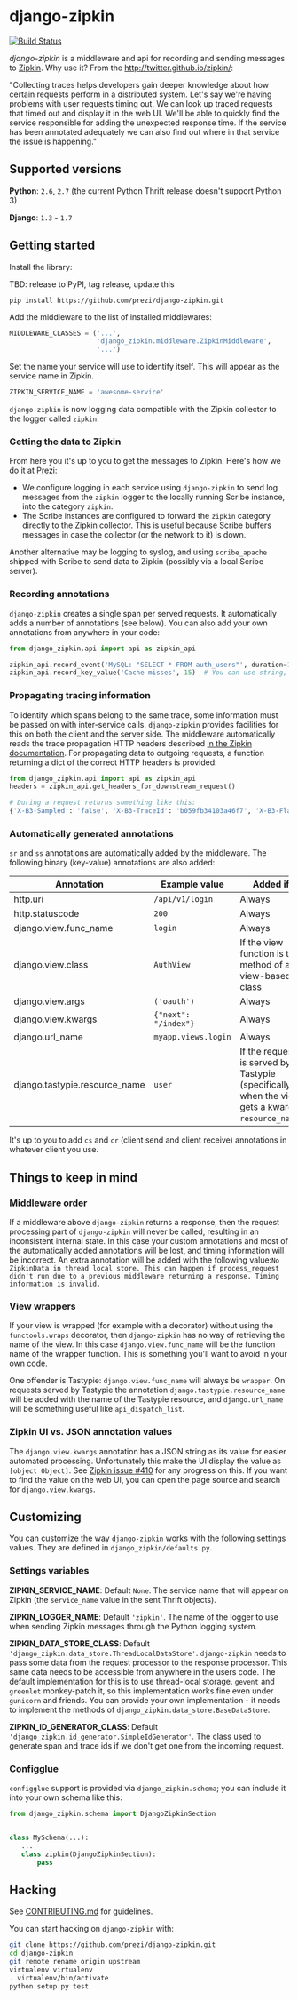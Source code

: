 # django-zipkin

[![Build Status](https://travis-ci.org/prezi/django-zipkin.svg?branch=master)](https://travis-ci.org/prezi/django-zipkin)

*django-zipkin* is a middleware and api for recording and sending messages to [Zipkin](http://twitter.github.io/zipkin/). Why use it? From the http://twitter.github.io/zipkin/:

"Collecting traces helps developers gain deeper knowledge about how certain requests perform in a distributed system. Let's say we're having problems with user requests timing out. We can look up traced requests that timed out and display it in the web UI. We'll be able to quickly find the service responsible for adding the unexpected response time. If the service has been annotated adequately we can also find out where in that service the issue is happening."

## Supported versions

**Python**: `2.6`, `2.7` (the current Python Thrift release doesn't support Python 3)

**Django**: `1.3` - `1.7`

## Getting started

Install the library:

TBD: release to PyPI, tag release, update this
```
pip install https://github.com/prezi/django-zipkin.git
```

Add the middleware to the list of installed middlewares:

```python
MIDDLEWARE_CLASSES = ('...',
                      'django_zipkin.middleware.ZipkinMiddleware',
                      '...')
```

Set the name your service will use to identify itself. This will appear as the service name in Zipkin.

```python
ZIPKIN_SERVICE_NAME = 'awesome-service'
```

`django-zipkin` is now logging data compatible with the Zipkin collector to the logger called `zipkin`.

### Getting the data to Zipkin

From here you it's up to you to get the messages to Zipkin. Here's how we do it at [Prezi](https://prezi.com):

 - We configure logging in each service using `django-zipkin` to send log messages from the `zipkin` logger to the
   locally running Scribe instance, into the category `zipkin`.
 - The Scribe instances are configured to forward the `zipkin` category directly to the Zipkin collector. This is
   useful because Scribe buffers messages in case the collector (or the network to it) is down.
   
   
Another alternative may be logging to syslog, and using `scribe_apache` shipped with Scribe to send data to Zipkin
(possibly via a local Scribe server).

### Recording annotations

`django-zipkin` creates a single span per served requests. It automatically adds a number of annotations (see below).
You can also add your own annotations from anywhere in your code:

```python
from django_zipkin.api import api as zipkin_api

zipkin_api.record_event('MySQL: "SELECT * FROM auth_users"', duration=15000)  # Note duration is in microseconds, as defined by Zipkin
zipkin_api.record_key_value('Cache misses', 15)  # You can use string, int, long and bool values
```

### Propagating tracing information

To identify which spans belong to the same trace, some information must be passed on with inter-service calls. `django-zipkin`
provides facilities for this on both the client and the server side. The middleware automatically reads the trace 
propagation HTTP headers described [in the Zipkin documentation](https://github.com/twitter/zipkin/blob/master/doc/collector-api.md#traceid-propagation).
For propagating data to outgoing requests, a function returning a dict of the correct HTTP headers is provided:

```python
from django_zipkin.api import api as zipkin_api
headers = zipkin_api.get_headers_for_downstream_request()

# During a request returns something like this:
{'X-B3-Sampled': 'false', 'X-B3-TraceId': 'b059fb34103a46f7', 'X-B3-Flags': '0', 'X-B3-SpanId': 'a42f4f3a045c54a5'}
```

### Automatically generated annotations

`sr` and `ss` annotations are automatically added by the middleware. The following binary (key-value) annotations are
also added:

Annotation | Example value | Added if
-----------|---------------|---------
http.uri                  | `/api/v1/login` | Always
http.statuscode           | `200`           | Always
django.view.func_name     | `login`         | Always
django.view.class         | `AuthView`      | If the view function is the method of a view-based class
django.view.args          | `('oauth')`     | Always
django.view.kwargs        | `{"next": "/index"}` | Always
django.url_name           | `myapp.views.login`  | Always
django.tastypie.resource_name | `user`      | If the request is served by Tastypie (specifically, when the view gets a kwarg `resource_name`)

It's up to you to add `cs` and `cr` (client send and client receive) annotations in whatever client you use.

## Things to keep in mind

### Middleware order

If a middleware above `django-zipkin` returns a response, then the request processing part of `django-zipkin` will never
be called, resulting in an inconsistent internal state. In this case your custom annotations and most of the automatically
added annotations will be lost, and timing information will be incorrect. An extra annotation will be added with the following value:`No ZipkinData
in thread local store. This can happen if process_request didn't run due to a previous middleware returning a response.
Timing information is invalid.` 

### View wrappers

If your view is wrapped (for example with a decorator) without using the `functools.wraps` decorator, then `django-zipkin`
has no way of retrieving the name of the view. In this case `django.view.func_name` will be the function name of the
wrapper function. This is something you'll want to avoid in your own code.

One offender is Tastypie: `django.view.func_name` will always be `wrapper`. On requests served by Tastypie
the annotation `django.tastypie.resource_name` will be added with the name of the Tastypie resource, and `django.url_name`
will be something useful like `api_dispatch_list`.

### Zipkin UI vs. JSON annotation values

The `django.view.kwargs` annotation has a JSON string as its value for easier automated processing. Unfortunately
this make the UI display the value as `[object Object]`. See [Zipkin issue #410](https://github.com/twitter/zipkin/issues/410)
for any progress on this. If you want to find the value on the web UI, you can open the page source and search for
`django.view.kwargs`.

## Customizing

You can customize the way `django-zipkin` works with the following settings values. They are defined in
`django_zipkin/defaults.py`.

### Settings variables

**ZIPKIN_SERVICE_NAME**: Default `None`. The service name that will appear on Zipkin (the `service_name` value in the sent Thrift objects).

**ZIPKIN_LOGGER_NAME**: Default `'zipkin'`. The name of the logger to use when sending Zipkin messages through the Python logging system.

**ZIPKIN_DATA_STORE_CLASS**: Default `'django_zipkin.data_store.ThreadLocalDataStore'`. `django-zipkin` needs to pass 
some data from the request processor to the response processor. This same data needs to be accessible from anywhere in 
the users code. The default implementation for this is to use thread-local storage. `gevent` and `greenlet` monkey-patch
it, so this implementation works fine even under `gunicorn` and friends. You can provide your own implementation - it
needs to implement the methods of `django_zipkin.data_store.BaseDataStore`.
 
**ZIPKIN_ID_GENERATOR_CLASS**: Default `'django_zipkin.id_generator.SimpleIdGenerator'`. The class used to generate span
and trace ids if we don't get one from the incoming request.

### Configglue

`configglue` support is provided via `django_zipkin.schema`; you can include it into your own schema like this:


```python
from django_zipkin.schema import DjangoZipkinSection


class MySchema(...):
   ...
   class zipkin(DjangoZipkinSection):
       pass
```

## Hacking

See [CONTRIBUTING.md](https://github.com/prezi/django-zipkin/blob/master/CONTRIBUTING.md) for guidelines.

You can start hacking on `django-zipkin` with:

```sh
git clone https://github.com/prezi/django-zipkin.git
cd django-zipkin
git remote rename origin upstream
virtualenv virtualenv
. virtualenv/bin/activate
python setup.py test
```
